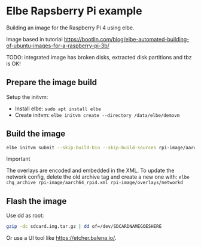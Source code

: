 # Elbe Rapsberry Pi example

Building an image for the Raspberry Pi 4 using elbe.

Image based in tutorial https://bootlin.com/blog/elbe-automated-building-of-ubuntu-images-for-a-raspberry-pi-3b/

TODO: integrated image has broken disks, extracted disk partitions and tbz is OK!

## Prepare the image build

Setup the initvm:

- Install elbe: `sudo apt install elbe`
- Create initvm: `elbe initvm create --directory /data/elbe/demovm` 

## Build the image

```bash
elbe initvm submit --skip-build-bin --skip-build-sources rpi-image/aarch64_rpi4.xml
```

> [!IMPORTANT]
> The overlays are encoded and embedded in the XML. To update the network config, 
> delete the old archive tag and create a new one with:
> `elbe chg_archive rpi-image/aarch64_rpi4.xml rpi-image/overlays/networkd`

## Flash the image

Use dd as root:

```bash
gzip -dc sdcard.img.tar.gz | dd of=/dev/SDCARDNAMEGOESHERE
```

Or use a UI tool like https://etcher.balena.io/.
